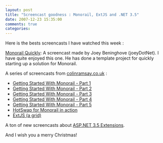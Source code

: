 ```yaml
---
layout: post
title: "Screencast goodness : Monorail, ExtJS and .NET 3.5"
date: 2007-12-23 15:35:00
comments: true
categories: 
---
```


<p>Here is the bests screencasts I have watched this week :</p>
<p><a href="http://joeydotnet.com/blog/archive/2007/12/08/monorail-quickly---screencast.aspx" target="_blank">Monorail Quickly</a>: A screencast made by Joey Beninghove (joeyDotNet). I have quite enjoyed this one. He has done a template project for quickly starting up a solution for Monorail.</p>
<p>A series of screencasts from <a href="http://colinramsay.co.uk/" target="_blank">colinramsay.co.uk</a> :</p>
<ul>
<li><a href="http://colinramsay.co.uk/2007/04/17/getting-started-with-monorail-screencast-one/" target="_blank">Getting Started With Monorail - Part 1</a></li>
<li><a href="http://colinramsay.co.uk/2007/04/18/using-monorail-screencast-two/" target="_blank">Getting Started With Monorail - Part 2</a></li>
<li><a href="http://colinramsay.co.uk/2007/04/19/databinding-and-activerecord-screencast-three/" target="_blank">Getting Started With Monorail - Part 3</a></li>
<li><a href="http://colinramsay.co.uk/2007/04/20/validation-and-much-more-screencast-four/" target="_blank">Getting Started With Monorail - Part 4</a></li>
<li><a href="http://colinramsay.co.uk/2007/04/23/castle-contrib-screencast-five/" target="_blank">Getting Started With Monorail - Part 5</a></li>
<li><a href="http://colinramsay.co.uk/2007/09/23/hotswap-for-monorail-in-action/" target="_blank">HotSwap for Monorail in action</a></li>
<li><a href="http://colinramsay.co.uk/2007/10/08/i-love-it-when-a-plan-comes-together-a-tale-of-monorail-activerecord-and-extjs/" target="_blank">ExtJS (a grid)</a></li>
</ul>
<p>A ton of new screencasts about <a href="http://www.hanselman.com/blog/HowToNewASPNET35ExtensionsVideoScreencasts.aspx" target="_blank">ASP.NET 3.5 Extensions</a>.</p>
<p>And I wish you a merry Christmas!</p>